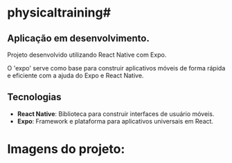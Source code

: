 # physicaltraining#

## Aplicação em desenvolvimento.

Projeto desenvolvido utilizando React Native com Expo.<p>
O 'expo' serve como base para construir aplicativos móveis de forma rápida e eficiente com a ajuda do Expo e React Native.

## Tecnologias

- **React Native**: Biblioteca para construir interfaces de usuário móveis.
- **Expo**: Framework e plataforma para aplicativos universais em React.


# Imagens do projeto:
